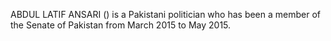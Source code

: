 ABDUL LATIF ANSARI () is a Pakistani politician who has been a member of the Senate of Pakistan from March 2015 to May 2015.
